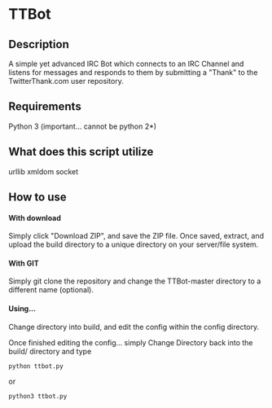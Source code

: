 TTBot
=====

Description
-----

A simple yet advanced IRC Bot which connects to an IRC Channel and listens for messages and responds to them by submitting a "Thank" to the TwitterThank.com user repository.

Requirements
-----
Python 3 (important... cannot be python 2*)

What does this script utilize
----
urllib
xmldom
socket

How to use
-----

#### With download

Simply click "Download ZIP", and save the ZIP file. Once saved, extract, and upload the build directory to a unique directory on your server/file system.

#### With GIT

Simply git clone the repository and change the TTBot-master directory to a different name (optional).

#### Using...

Change directory into build, and edit the config within the config directory.

Once finished editing the config... simply Change Directory back into the build/ directory and type

```
python ttbot.py
```

or

```
python3 ttbot.py
```


